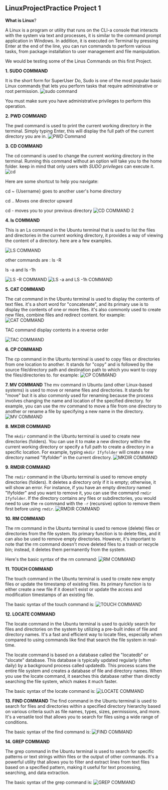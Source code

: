 ## LinuxProjectPractice Project 1

**What is Linux**?

A Linux is a program or utility that runs on the CLI-a console that interacts with the system via text and processes, it is similar to the command prompt application in Windows. In addition, it is executed on Terminal by pressing Enter at the end of the line, you can run commands to perform various tasks, from package installation to user management and file manipulation.

We would be testing some of the Linus Commands on this first Project.

**1. SUDO COMMAND**

It is the short form for SuperUser Do, Sudo is one of the most popular basic Linux commands that lets you perform tasks that require administrative or root permission.
![sudo command](https://github.com/Ukdav/LinuxProjectPractice/assets/139593350/6063043a-6ef9-455d-bde2-0821553a44ec)

You must make sure you have administrative privileges to perform this operation.

**2. PWD COMMAND**

The pwd command is used to print the current working directory in the terminal. Simply typing Enter, this will display the full path of the current directory you are in.
![PWD Command](https://github.com/Ukdav/LinuxProjectPractice/assets/139593350/2dc52458-5f96-4af6-81e6-20974fe3c373)


**3. CD COMMAND**

The cd command is used to change the current working directory in the terminal. Running this command without an option will take you to the home folder. keep in mind that only users with *SUDO privileges* can execute it.
![cd](https://github.com/Ukdav/LinuxProjectPractice/assets/139593350/fdf94ef6-95a9-4c52-b84b-f183ba7a0618)

Here are some shortcut to help you navigate:

cd ~ {Username} goes to another user's home directory

cd .. Moves one director upward

cd - moves you to your previous directory
![CD COMMAND 2](https://github.com/Ukdav/LinuxProjectPractice/assets/139593350/f4f2c347-1a7f-432b-b349-060a337f0f40)

**4. ls COMMAND**

This is an Ls command in the Ubuntu terminal that is used to list the files and directories in the current working directory, it provides a way of viewing the content of a directory. here are a few examples.

![LS COMMAND](https://github.com/Ukdav/LinuxProjectPractice/assets/139593350/a932ca6e-e9a0-4f75-8216-1bfcb5922882)

other commands are :
ls -R

ls -a and ls -1h

![LS -R COMMAND](https://github.com/Ukdav/LinuxProjectPractice/assets/139593350/46ed46e9-946e-4684-92c3-5615a80c3083)
![LS -a and LS -1h COMMAND](https://github.com/Ukdav/LinuxProjectPractice/assets/139593350/3d6fd136-65e2-427a-8426-b21e0e5def1e)

**5. CAT COMMAND**

The cat command in the Ubuntu terminal is used to display the contents of text files. it's a short word for "concatenate", and its primary  use is to display the contents of one or more files. it's also commonly used to create new files, combine files and redirect content. for example:
![CAT COMMAND](https://github.com/Ukdav/LinuxProjectPractice/assets/139593350/445a06cc-867c-45cd-92c3-4b4a2c1c6f5d)

TAC command display contents in a reverse order

![TAC COMMAND](https://github.com/Ukdav/LinuxProjectPractice/assets/139593350/98d59aea-01db-4e44-8769-d3041acf27ae)

**6. CP COMMAND**

The cp command in the Ubuntu terminal is used to copy files or directories from one location to another. It stands for  "copy" and is followed by the source file/directory path and destination path to which you want to copy the files/directories to. for example:
![CP COMMAND](https://github.com/Ukdav/LinuxProjectPractice/assets/139593350/98538682-7e4c-45ff-b155-360e81018503)

**7. MV COMMAND**
The mv command in Ubuntu (and other Linux-based systems) is used to move or rename files and directories. It stands for  "move" but it is also commonly used for renaming because the process involves changing the name and location of the specified directory. for example, you can use the mv command to move a file from one directory to another or rename a file by specifying a new name in the directory.
![MV COMMAND](https://github.com/Ukdav/LinuxProjectPractice/assets/139593350/dd121550-75c1-4b9f-ac82-6771e533df90)

**8. MKDIR COMMAND**

The `mkdir` command in the Ubuntu terminal is used to create new directories (folders). You can use it to make a new directory within the current working directory or specify a full path to create a directory in a specific location. For example, typing `mkdir Ifyfolder` will create a new directory named "Ifyfolder" in the current directory.
![MKDIR COMMAND](https://github.com/Ukdav/LinuxProjectPractice/assets/139593350/cf2d26a3-f556-4879-97f1-11e532a7a0c2)

**9. RMDIR COMMAND**

The `rmdir` command in the Ubuntu terminal is used to remove empty directories (folders). It deletes a directory only if it is empty; otherwise, it will show an error. For instance, if you have an empty directory named "Ifyfolder" and you want to remove it, you can use the command `rmdir Ifyfolder`. If the directory contains any files or subdirectories, you would need to use the `rm` command with the `-r` (recursive) option to remove them first before using `rmdir`.
![RMDIR COMMAND](https://github.com/Ukdav/LinuxProjectPractice/assets/139593350/7e3d3df4-fe05-41ef-82bf-bc09ec30419f)

**10. RM COMMAND**

The rm command in the Ubuntu terminal is used to remove (delete) files or directories from the file system. Its primary function is to delete files, and it can also be used to remove empty directories. However, it's important to note that the rm command doesn't move deleted files to a trash or recycle bin; instead, it deletes them permanently from the system.

Here's the basic syntax of the rm command:
![RM COMMAND](https://github.com/Ukdav/LinuxProjectPractice/assets/139593350/5c3f71e2-f38f-440e-9cd3-d97867202dfe)

**11. TOUCH COMMAND**

The touch command in the Ubuntu terminal is used to create new empty files or update the timestamp of existing files. Its primary function is to either create a new file if it doesn't exist or update the access and modification timestamps of an existing file.

The basic syntax of the touch command is:
![TOUCH COMMAND](https://github.com/Ukdav/LinuxProjectPractice/assets/139593350/5eded162-34a3-4b3d-905a-0df08e0711c9)

**12. LOCATE COMMAND**

The locate command in the Ubuntu terminal is used to quickly search for files and directories on the system by utilizing a pre-built index of file and directory names. It's a fast and efficient way to locate files, especially when compared to using commands like find that search the file system in real-time.

The locate command is based on a database called the "locatedb" or "slocate" database. This database is typically updated regularly (often daily) by a background process called updatedb. This process scans the entire file system and creates a database of file and directory names. When you use the locate command, it searches this database rather than directly searching the file system, which makes it much faster.

The basic syntax of the locate command is:
![LOCATE COMMAND](https://github.com/Ukdav/LinuxProjectPractice/assets/139593350/1cd544ed-628c-42d0-ac4b-19310b9b32ba)

**13. FIND COMMAND**
The find command in the Ubuntu terminal is used to search for files and directories within a specified directory hierarchy based on various criteria such as file names, types, sizes, permissions, and more. It's a versatile tool that allows you to search for files using a wide range of conditions.

The basic syntax of the find command is:
![FIND COMMAND](https://github.com/Ukdav/LinuxProjectPractice/assets/139593350/aae56ac5-df23-4846-97b7-7c86856cd4c6)

**14. GREP COMMAND**

The grep command in the Ubuntu terminal is used to search for specific patterns or text strings within files or the output of other commands. It's a powerful utility that allows you to filter and extract lines from text files based on a specified pattern, making it useful for text processing, searching, and data extraction.

The basic syntax of the grep command is:
![GREP COMMAND](https://github.com/Ukdav/LinuxProjectPractice/assets/139593350/45c854cb-5a59-407f-a173-ec3398ca1604)




































   

